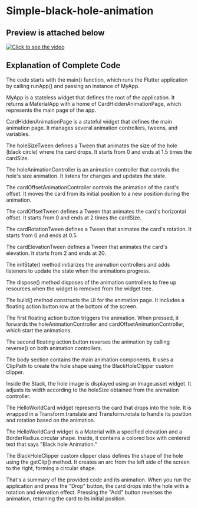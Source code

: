 # Simple-black-hole-animation 

## Preview is attached below
[![Click to see the video ](preview.png)](https://drive.google.com/file/d/13gp2FNeXbUSGVmG5lpOkjQ8n3YQf34JG)

## Explanation of Complete Code
The code starts with the main() function, which runs the Flutter application by calling runApp() and passing an instance of MyApp.

MyApp is a stateless widget that defines the root of the application. It returns a MaterialApp with a home of CardHiddenAnimationPage, which represents the main page of the app.

CardHiddenAnimationPage is a stateful widget that defines the main animation page. It manages several animation controllers, tweens, and variables.

The holeSizeTween defines a Tween<double> that animates the size of the hole (black circle) where the card drops. It starts from 0 and ends at 1.5 times the cardSize.

The holeAnimationController is an animation controller that controls the hole's size animation. It listens for changes and updates the state.

The cardOffsetAnimationController controls the animation of the card's offset. It moves the card from its initial position to a new position during the animation.

The cardOffsetTween defines a Tween<double> that animates the card's horizontal offset. It starts from 0 and ends at 2 times the cardSize.

The cardRotationTween defines a Tween<double> that animates the card's rotation. It starts from 0 and ends at 0.5.

The cardElevationTween defines a Tween<double> that animates the card's elevation. It starts from 2 and ends at 20.

The initState() method initializes the animation controllers and adds listeners to update the state when the animations progress.

The dispose() method disposes of the animation controllers to free up resources when the widget is removed from the widget tree.

The build() method constructs the UI for the animation page. It includes a floating action button row at the bottom of the screen.

The first floating action button triggers the animation. When pressed, it forwards the holeAnimationController and cardOffsetAnimationController, which start the animations.

The second floating action button reverses the animation by calling reverse() on both animation controllers.

The body section contains the main animation components. It uses a ClipPath to create the hole shape using the BlackHoleClipper custom clipper.

Inside the Stack, the hole image is displayed using an Image.asset widget. It adjusts its width according to the holeSize obtained from the animation controller.

The HelloWorldCard widget represents the card that drops into the hole. It is wrapped in a Transform.translate and Transform.rotate to handle its position and rotation based on the animation.

The HelloWorldCard widget is a Material with a specified elevation and a BorderRadius.circular shape. Inside, it contains a colored box with centered text that says "Black hole Animation."

The BlackHoleClipper custom clipper class defines the shape of the hole using the getClip() method. It creates an arc from the left side of the screen to the right, forming a circular shape.

That's a summary of the provided code and its animation. When you run the application and press the "Drop" button, the card drops into the hole with a rotation and elevation effect. Pressing the "Add" button reverses the animation, returning the card to its initial position.
